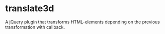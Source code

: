 # translate3d
A jQuery plugin that transforms HTML-elements depending on the previous transformation with callback.
